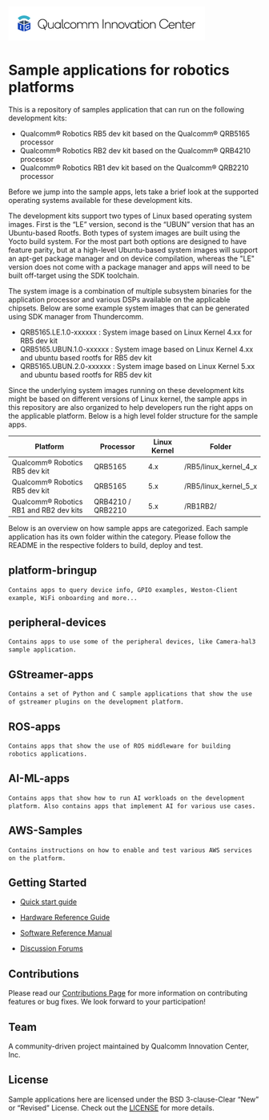 
![Qualcomm Innovation Center, Inc.](Docs/images/logo-quic-on@h68.png)

  

# Sample applications for robotics platforms

This is a repository of samples application that can run on the following development kits:

 - Qualcomm® Robotics RB5 dev kit based on the Qualcomm® QRB5165 processor
 - Qualcomm® Robotics RB2 dev kit based on the Qualcomm® QRB4210 processor
 - Qualcomm® Robotics RB1 dev kit based on the Qualcomm® QRB2210 processor 


Before we jump into the sample apps, lets take a brief look at the supported operating systems available for these development kits.

The development kits support two types of Linux based operating system images. First is the “LE” version, second is the “UBUN” version that has an Ubuntu-based Rootfs. Both types of system images are built using the Yocto build system. For the most part both options are designed to have feature parity, but at a high-level Ubuntu-based system images will support an apt-get package manager and on device compilation, whereas the "LE" version does not come with a package manager and apps will need to be built off-target using the SDK toolchain.

  

The system image is a combination of multiple subsystem binaries for the application processor and various DSPs available on the applicable chipsets. Below are some example system images that can be generated using SDK manager from Thundercomm.

  

 - QRB5165.LE.1.0-xxxxxx : System image based on Linux Kernel 4.xx for RB5 dev kit
 - QRB5165.UBUN.1.0-xxxxxx : System image based on Linux Kernel 4.xx and ubuntu based rootfs for RB5 dev kit
 - QRB5165.UBUN.2.0-xxxxxx : System image based on Linux Kernel 5.xx and ubuntu based rootfs for RB5 dev kit

  
  

Since the underlying system images running on these development kits might be based on different versions of Linux kernel, the sample apps in this repository are also organized to help developers run the right apps on the applicable platform. Below is a high level folder structure for the sample apps.
 

| Platform | Processor | Linux Kernel | Folder |
|--|--|--|--|
| Qualcomm® Robotics RB5 dev kit |QRB5165 | 4.x | /RB5/linux_kernel_4_x |
| Qualcomm® Robotics RB5 dev kit |QRB5165 | 5.x | /RB5/linux_kernel_5_x |
| Qualcomm® Robotics RB1 and RB2 dev kits | QRB4210 / QRB2210 | 5.x | /RB1RB2/ |

  
  
  
Below is an overview on how sample apps are categorized. Each sample application has its own folder within the category.  Please follow the README in the respective folders to build, deploy and test.

  
  
  

## platform-bringup
```
Contains apps to query device info, GPIO examples, Weston-Client example, WiFi onboarding and more...
```
## peripheral-devices
```
Contains apps to use some of the peripheral devices, like Camera-hal3 sample application.
```
## GStreamer-apps
```
Contains a set of Python and C sample applications that show the use of gstreamer plugins on the development platform.
```
## ROS-apps
```
Contains apps that show the use of ROS middleware for building robotics applications.
```
## AI-ML-apps
```
Contains apps that show how to run AI workloads on the development platform. Also contains apps that implement AI for various use cases.
```
## AWS-Samples
```
Contains instructions on how to enable and test various AWS services on the platform.
```

  

## Getting Started

* [Quick start guide](https://developer.qualcomm.com/qualcomm-robotics-rb5-kit/quick-start-guide)

* [Hardware Reference Guide](https://developer.qualcomm.com/qualcomm-robotics-rb5-kit/hardware-reference-guide)

* [Software Reference Manual](https://developer.qualcomm.com/qualcomm-robotics-rb5-kit/software-reference-manual)

* [Discussion Forums](https://developer.qualcomm.com/forum/qdn-forums/hardware/qualcomm-robotics-rb5-development-kit/67886)

  

## Contributions

Please read our [Contributions Page](CONTRIBUTING.md) for more information on contributing features or bug fixes. We look forward to your participation!

  

## Team

A community-driven project maintained by Qualcomm Innovation Center, Inc.

  

## License

Sample applications here are licensed under the BSD 3-clause-Clear “New” or “Revised” License. Check out the [LICENSE](LICENSE) for more details.